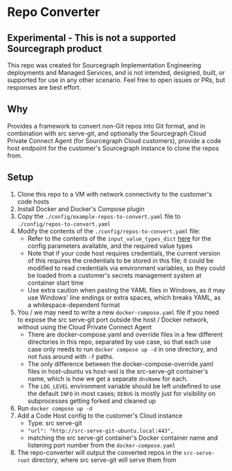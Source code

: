 # Repo Converter

## Experimental - This is not a supported Sourcegraph product
This repo was created for Sourcegraph Implementation Engineering deployments and Managed Services, and is not intended, designed, built, or supported for use in any other scenario. Feel free to open issues or PRs, but responses are best effort.

## Why
Provides a framework to convert non-Git repos into Git format, and in combination with src serve-git, and optionally the Sourcegraph Cloud Private Connect Agent (for Sourcegraph Cloud customers), provide a code host endpoint for the customer's Sourcegraph instance to clone the repos from.

## Setup
1. Clone this repo to a VM with network connectivity to the customer's code hosts
2. Install Docker and Docker's Compose plugin
3. Copy the `./config/example-repos-to-convert.yaml` file to `./config/repos-to-convert.yaml`
4. Modify the contents of the `./config/repos-to-convert.yaml` file:
    - Refer to the contents of the `input_value_types_dict` [here](https://sourcegraph.com/search?q=repo:%5Egithub%5C.com/sourcegraph/implementation-bridges$+input_value_types_dict) for the config parameters available, and the required value types
    - Note that if your code host requires credentials, the current version of this requires the credentials to be stored in this file; it could be modified to read credentials via environment variables, so they could be loaded from a customer's secrets management system at container start time
    - Use extra caution when pasting the YAML files in Windows, as it may use Windows' line endings or extra spaces, which breaks YAML, as a whitespace-dependent format
5. You / we may need to write a new `docker-compose.yaml` file if you need to expose the src serve-git port outside the host / Docker network, without using the Cloud Private Connect Agent
    - There are docker-compose.yaml and override files in a few different directories in this repo, separated by use case, so that each use case only needs to run `docker compose up -d` in one directory, and not fuss around with `-f` paths.
    - The only difference between the docker-compose-override.yaml files in host-ubuntu vs host-wsl is the src-serve-git container's name, which is how we get a separate `dnsName` for each.
    - The `LOG_LEVEL` environment variable should be left undefined to use the default `INFO` in most cases; `DEBUG` is mostly just for visibility on subprocesses getting forked and cleaned up
6. Run `docker compose up -d`
7. Add a Code Host config to the customer's Cloud instance
    - Type: src serve-git
    - `"url": "http://src-serve-git-ubuntu.local:443",`
    - matching the src serve-git container's Docker container name and listening port number from the `docker-compose.yaml`
8. The repo-converter will output the converted repos in the `src-serve-root` directory, where src serve-git will serve them from
